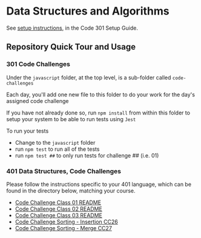 # Data Structures and Algorithms

See [setup instructions](https://codefellows.github.io/setup-guide/code-301/3-code-challenges), in the Code 301 Setup Guide.

## Repository Quick Tour and Usage

### 301 Code Challenges

Under the `javascript` folder, at the top level, is a sub-folder called `code-challenges`

Each day, you'll add one new file to this folder to do your work for the day's assigned code challenge

If you have not already done so, run `npm install` from within this folder to setup your system to be able to run tests using `Jest`

To run your tests

- Change to the `javascript` folder
- run `npm test` to run all of the tests
- run `npm test ##` to only run tests for challenge ## (i.e. 01)

### 401 Data Structures, Code Challenges

Please follow the instructions specific to your 401 language, which can be found in the directory below, matching your course.

- [Code Challenge Class 01 README](./javascript/cc-01-array-reverse/README.md)
- [Code Challenge Class 02 README](./javascript/cc-02-array-insert-shift/README.md)
- [Code Challenge Class 03 README](./javascript/cc-03-array-binary-search/README.md)
- [Code Challenge Sorting - Insertion CC26](./sorting/insertion/README.md)
- [Code Challenge Sorting - Merge CC27](./sorting/merge/README.md)
